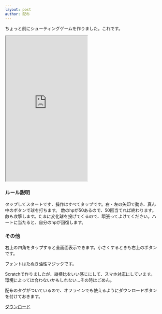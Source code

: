 ```yaml
---
layout: post
author: 配布
---
```

ちょっと前にシューティングゲームを作りました。これです。

<iframe src="https://sirokurokumasan.github.io/assets/distribution/シューティング.html" width="270" height="480"></iframe>

### ルール説明

タップしてスタートです．操作はすべてタップです。右・左の矢印で動き、真ん中のボタンで球を打ちます。
敵のhpが50あるので、50回当てれば終わります。敵も攻撃します。たまに変化球を投げてくるので、頑張ってよけてください。ハートに当たると、自分のhpが回復します。

### その他

右上の四角をタップすると全画面表示できます。小さくするときも右上のボタンです。

フォントはたぬき油性マジックです。

Scratchで作りましたが、縦横比をいい感じにして、スマホ対応にしています。環境によっては合わないかもしれない…その時はごめん。

配布のタグがついているので、オフラインでも使えるようにダウンロードボタンを付けておきます。

<a href="https://sirokurokumasan.github.io/assets/distribution/シューティング.html" download="シューティングゲーム.html" class="btn">ダウンロード</a>

